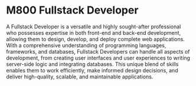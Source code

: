 # M800 Fullstack Developer
A Fullstack Developer is a versatile and highly sought-after professional who possesses expertise in both front-end and back-end development, allowing them to design, develop, and deploy complete web applications. With a comprehensive understanding of programming languages, frameworks, and databases, Fullstack Developers can handle all aspects of development, from creating user interfaces and user experiences to writing server-side logic and integrating databases. This unique blend of skills enables them to work efficiently, make informed design decisions, and deliver high-quality, scalable, and maintainable applications.

